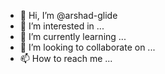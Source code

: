 - 👋 Hi, I’m @arshad-glide
- 👀 I’m interested in ...
- 🌱 I’m currently learning ...
- 💞️ I’m looking to collaborate on ...
- 📫 How to reach me ...

<!---
arshad-glide/arshad-glide is a ✨ special ✨ repository because its `README.md` (this file) appears on your GitHub profile.
You can click the Preview link to take a look at your changes.
--->
